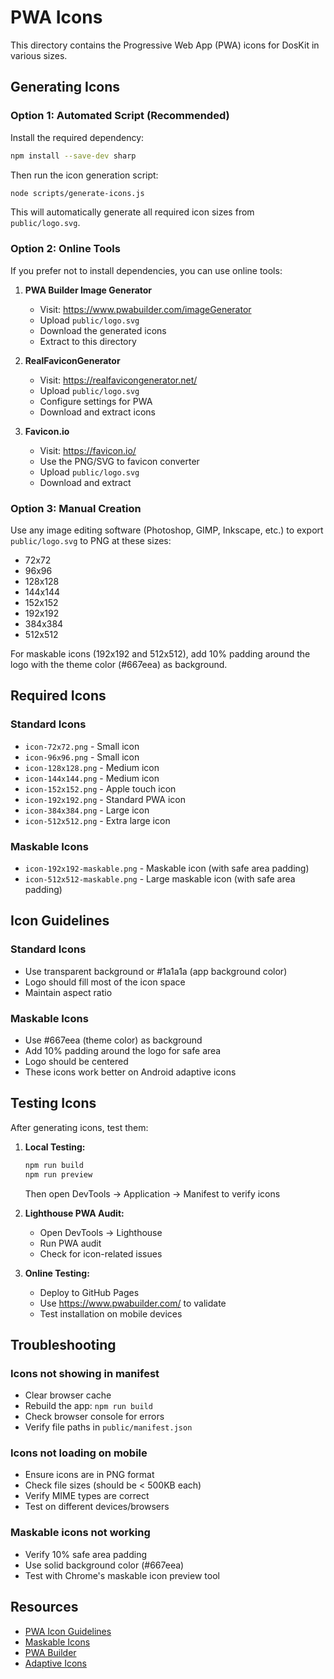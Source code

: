 # PWA Icons

This directory contains the Progressive Web App (PWA) icons for DosKit in various sizes.

## Generating Icons

### Option 1: Automated Script (Recommended)

Install the required dependency:

```bash
npm install --save-dev sharp
```

Then run the icon generation script:

```bash
node scripts/generate-icons.js
```

This will automatically generate all required icon sizes from `public/logo.svg`.

### Option 2: Online Tools

If you prefer not to install dependencies, you can use online tools:

1. **PWA Builder Image Generator**
   - Visit: https://www.pwabuilder.com/imageGenerator
   - Upload `public/logo.svg`
   - Download the generated icons
   - Extract to this directory

2. **RealFaviconGenerator**
   - Visit: https://realfavicongenerator.net/
   - Upload `public/logo.svg`
   - Configure settings for PWA
   - Download and extract icons

3. **Favicon.io**
   - Visit: https://favicon.io/
   - Use the PNG/SVG to favicon converter
   - Upload `public/logo.svg`
   - Download and extract

### Option 3: Manual Creation

Use any image editing software (Photoshop, GIMP, Inkscape, etc.) to export `public/logo.svg` to PNG at these sizes:

- 72x72
- 96x96
- 128x128
- 144x144
- 152x152
- 192x192
- 384x384
- 512x512

For maskable icons (192x192 and 512x512), add 10% padding around the logo with the theme color (#667eea) as background.

## Required Icons

### Standard Icons
- `icon-72x72.png` - Small icon
- `icon-96x96.png` - Small icon
- `icon-128x128.png` - Medium icon
- `icon-144x144.png` - Medium icon
- `icon-152x152.png` - Apple touch icon
- `icon-192x192.png` - Standard PWA icon
- `icon-384x384.png` - Large icon
- `icon-512x512.png` - Extra large icon

### Maskable Icons
- `icon-192x192-maskable.png` - Maskable icon (with safe area padding)
- `icon-512x512-maskable.png` - Large maskable icon (with safe area padding)

## Icon Guidelines

### Standard Icons
- Use transparent background or #1a1a1a (app background color)
- Logo should fill most of the icon space
- Maintain aspect ratio

### Maskable Icons
- Use #667eea (theme color) as background
- Add 10% padding around the logo for safe area
- Logo should be centered
- These icons work better on Android adaptive icons

## Testing Icons

After generating icons, test them:

1. **Local Testing:**
   ```bash
   npm run build
   npm run preview
   ```
   Then open DevTools → Application → Manifest to verify icons

2. **Lighthouse PWA Audit:**
   - Open DevTools → Lighthouse
   - Run PWA audit
   - Check for icon-related issues

3. **Online Testing:**
   - Deploy to GitHub Pages
   - Use https://www.pwabuilder.com/ to validate
   - Test installation on mobile devices

## Troubleshooting

### Icons not showing in manifest
- Clear browser cache
- Rebuild the app: `npm run build`
- Check browser console for errors
- Verify file paths in `public/manifest.json`

### Icons not loading on mobile
- Ensure icons are in PNG format
- Check file sizes (should be < 500KB each)
- Verify MIME types are correct
- Test on different devices/browsers

### Maskable icons not working
- Verify 10% safe area padding
- Use solid background color (#667eea)
- Test with Chrome's maskable icon preview tool

## Resources

- [PWA Icon Guidelines](https://web.dev/add-manifest/#icons)
- [Maskable Icons](https://web.dev/maskable-icon/)
- [PWA Builder](https://www.pwabuilder.com/)
- [Adaptive Icons](https://developer.android.com/guide/practices/ui_guidelines/icon_design_adaptive)

